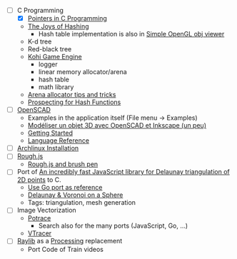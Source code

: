 - [ ] C Programming
  - [x] [Pointers in C Programming](https://github.com/mkohlhaas/Pointers-C-Programming)
  - [The Joys of Hashing](https://github.com/mkohlhaas/Joys-of-Hashing)
    - Hash table implementation is also in [Simple OpenGL obj viewer](https://github.com/syoyo/tinyobjloader-c/blob/master/tinyobj_loader_c.h#L595)
  - K-d tree
  - Red-black tree
  - [Kohi Game Engine](https://kohiengine.com/)
    - logger
    - linear memory allocator/arena
    - hash table
    - math library
  - [Arena allocator tips and tricks](https://nullprogram.com/blog/2023/09/27/)
  - [Prospecting for Hash Functions](https://nullprogram.com/blog/2018/07/31/)
- [ ] [OpenSCAD](https://openscad.org/)
  - Examples in the application itself (File menu → Examples)
  - [Modéliser un objet 3D avec OpenSCAD et Inkscape (un peu)](https://static.fablab-lannion.org/tutos/openscad/#/pageDeGarde)
  - [Getting Started](https://learn.cadhub.xyz/docs/)
  - [Language Reference](https://openscad.org/documentation.html#language-reference)
- [ ] [Archlinux Installation](https://archlinux.org/)
- [ ] [Rough.js](https://roughjs.com/)
  - [Rough.js and brush pen](https://twitter.com/cahodk/status/1278084370151211008)
- [ ] Port of [An incredibly fast JavaScript library for Delaunay triangulation of 2D points](https://github.com/mapbox/delaunator) to C.
  - [Use Go port as reference](https://github.com/fogleman/delaunay)
  - [Delaunay & Voronoi on a Sphere](https://www.redblobgames.com/x/1842-delaunay-voronoi-sphere/)
  - Tags: triangulation, mesh generation
- [ ] Image Vectorization
  - [Potrace](https://potrace.sourceforge.net/)
    - Search also for the many ports (JavaScript, Go, …)
  - [VTracer](https://github.com/visioncortex/vtracer)
- [ ] [Raylib](https://www.raylib.com/) as a [Processing](https://processing.org/) replacement
  - Port Code of Train videos
